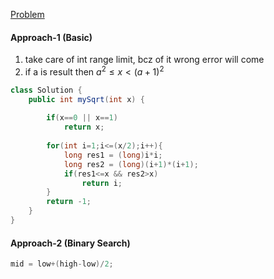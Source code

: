 [Problem](https://leetcode.com/problems/sqrtx/description/)

#### Approach-1 (Basic)

1. take care of int range limit, bcz of it wrong error will come
2. if a is result then $a^2≤x<(a+1)^2$
 

```java
class Solution {
    public int mySqrt(int x) {
        
        if(x==0 || x==1)
            return x;
        
        for(int i=1;i<=(x/2);i++){
            long res1 = (long)i*i;
            long res2 = (long)(i+1)*(i+1);
            if(res1<=x && res2>x)
                return i;
        }
        return -1;
    }
}
```

#### Approach-2 (Binary Search)

```java
mid = low+(high-low)/2;
```
